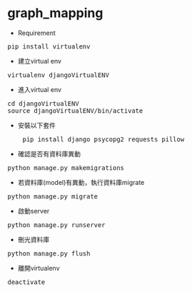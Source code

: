 # graph_mapping

- Requirement
<pre>pip install virtualenv</pre>


- 建立virtual env
<pre>
virtualenv djangoVirtualENV
</pre>


- 進入virtual env
<pre>
cd djangoVirtualENV
source djangoVirtualENV/bin/activate
</pre>


- 安裝以下套件
<pre>
	pip install django psycopg2 requests pillow
</pre>


- 確認是否有資料庫異動
<pre>
python manage.py makemigrations
</pre>


- 若資料庫(model)有異動，執行資料庫migrate
<pre>
python manage.py migrate
</pre>


- 啟動server
<pre>
python manage.py runserver
</pre>


- 刪光資料庫
<pre>
python manage.py flush
</pre>


- 離開virtualenv
<pre>
deactivate
</pre>


